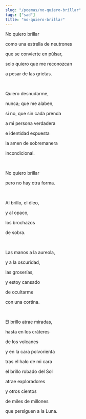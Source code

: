 ```yaml
---
slug: "/poemas/no-quiero-brillar"
tags: ["sad"]
title: "no-quiero-brillar"
---
```

No quiero brillar

como una estrella de neutrones

que se convierte en púlsar,

solo quiero que me reconozcan

a pesar de las grietas.

&nbsp;

Quiero desnudarme,

nunca; que me alaben,

si no, que sin cada prenda

a mi persona verdadera

e identidad expuesta

la amen de sobremanera

incondicional.

&nbsp;

No quiero brillar

pero no hay otra forma.

&nbsp;

Al brillo, el óleo,

y al opaco,

los brochazos

de sobra.

&nbsp;

Las manos a la aureola,

y a la oscuridad,

las groserías,

y estoy cansado

de ocultarme

con una cortina.

&nbsp;

El brillo atrae miradas,

hasta en los cráteres

de los volcanes

y en la cara polvorienta

tras el halo de mi cara

el brillo robado del Sol

atrae exploradores

y otros cientos

de miles de millones

que persiguen a la Luna.